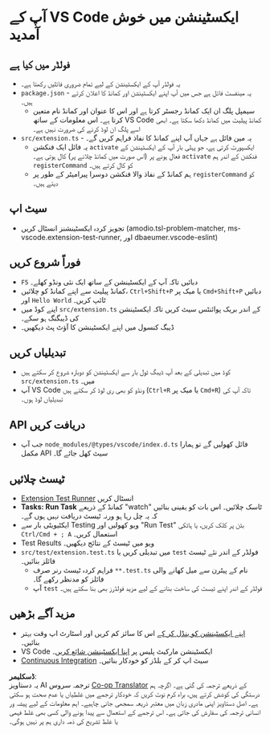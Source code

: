 <!--
CO_OP_TRANSLATOR_METADATA:
{
  "original_hash": "eae2c0ea18160a3e7a63ace7b53897d7",
  "translation_date": "2025-05-07T15:21:08+00:00",
  "source_file": "code/07.Lab/01/AIPC/extensions/phi3ext/vsc-extension-quickstart.md",
  "language_code": "ur"
}
-->
# آپ کے VS Code ایکسٹینشن میں خوش آمدید

## فولڈر میں کیا ہے

* یہ فولڈر آپ کے ایکسٹینشن کے لیے تمام ضروری فائلیں رکھتا ہے۔
* `package.json` - یہ مینفسٹ فائل ہے جس میں آپ اپنے ایکسٹینشن اور کمانڈ کا اعلان کرتے ہیں۔
  * سیمپل پلگ ان ایک کمانڈ رجسٹر کرتا ہے اور اس کا عنوان اور کمانڈ نام متعین کرتا ہے۔ اس معلومات کے ساتھ VS Code کمانڈ پیلیٹ میں کمانڈ دکھا سکتا ہے۔ ابھی اسے پلگ ان لوڈ کرنے کی ضرورت نہیں ہے۔
* `src/extension.ts` - یہ مین فائل ہے جہاں آپ اپنے کمانڈ کا نفاذ فراہم کریں گے۔
  * یہ فائل ایک فنکشن `activate` ایکسپورٹ کرتی ہے، جو پہلی بار آپ کے ایکسٹینشن کے فعال ہونے پر (اس صورت میں کمانڈ چلانے پر) کال ہوتی ہے۔ `activate` فنکشن کے اندر ہم `registerCommand` کو کال کرتے ہیں۔
  * ہم کمانڈ کے نفاذ والا فنکشن دوسرا پیرامیٹر کے طور پر `registerCommand` کو دیتے ہیں۔

## سیٹ اپ

* تجویز کردہ ایکسٹینشنز انسٹال کریں (amodio.tsl-problem-matcher, ms-vscode.extension-test-runner, اور dbaeumer.vscode-eslint)

## فوراً شروع کریں

* `F5` دبائیں تاکہ آپ کے ایکسٹینشن کے ساتھ ایک نئی ونڈو کھلے۔
* کمانڈ پیلیٹ سے اپنے کمانڈ کو چلائیں، `Ctrl+Shift+P` یا میک پر `Cmd+Shift+P` دبائیں اور `Hello World` ٹائپ کریں۔
* اپنے کوڈ میں `src/extension.ts` کے اندر بریک پوائنٹس سیٹ کریں تاکہ ایکسٹینشن کی ڈیبگنگ ہو سکے۔
* ڈیبگ کنسول میں اپنے ایکسٹینشن کا آؤٹ پٹ دیکھیں۔

## تبدیلیاں کریں

* کوڈ میں تبدیلی کے بعد آپ ڈیبگ ٹول بار سے ایکسٹینشن کو دوبارہ شروع کر سکتے ہیں `src/extension.ts` میں۔
* آپ VS Code ونڈو کو بھی ری لوڈ کر سکتے ہیں (`Ctrl+R` یا میک پر `Cmd+R`) تاکہ آپ کی تبدیلیاں لوڈ ہوں۔

## API دریافت کریں

* جب آپ `node_modules/@types/vscode/index.d.ts` فائل کھولیں گے تو ہمارا مکمل API سیٹ کھل جائے گا۔

## ٹیسٹ چلائیں

* [Extension Test Runner](https://marketplace.visualstudio.com/items?itemName=ms-vscode.extension-test-runner) انسٹال کریں
* **Tasks: Run Task** کمانڈ کے ذریعے "watch" ٹاسک چلائیں۔ اس بات کو یقینی بنائیں کہ یہ چل رہا ہو ورنہ ٹیسٹ دریافت نہیں ہوں گے۔
* ایکٹیویٹی بار سے Testing ویو کھولیں اور "Run Test" بٹن پر کلک کریں، یا ہاٹکی `Ctrl/Cmd + ; A` استعمال کریں۔
* Test Results ویو میں ٹیسٹ کے نتائج دیکھیں۔
* `src/test/extension.test.ts` میں تبدیلی کریں یا `test` فولڈر کے اندر نئے ٹیسٹ فائلز بنائیں۔
  * فراہم کردہ ٹیسٹ رنر صرف `**.test.ts` نام کے پیٹرن سے میل کھانے والی فائلز کو مدنظر رکھے گا۔
  * آپ `test` فولڈر کے اندر اپنے ٹیسٹ کی ساخت بنانے کے لیے مزید فولڈرز بھی بنا سکتے ہیں۔

## مزید آگے بڑھیں

* [اپنے ایکسٹینشن کو بنڈل کر کے](https://code.visualstudio.com/api/working-with-extensions/bundling-extension?WT.mc_id=aiml-137032-kinfeylo) اس کا سائز کم کریں اور اسٹارٹ اپ وقت بہتر بنائیں۔
* VS Code ایکسٹینشن مارکیٹ پلیس پر [اپنا ایکسٹینشن شائع کریں](https://code.visualstudio.com/api/working-with-extensions/publishing-extension?WT.mc_id=aiml-137032-kinfeylo)۔
* [Continuous Integration](https://code.visualstudio.com/api/working-with-extensions/continuous-integration?WT.mc_id=aiml-137032-kinfeylo) سیٹ اپ کر کے بلڈز کو خودکار بنائیں۔

**ڈسکلیمر**:  
یہ دستاویز AI ترجمہ سروس [Co-op Translator](https://github.com/Azure/co-op-translator) کے ذریعے ترجمہ کی گئی ہے۔ اگرچہ ہم درستگی کی کوشش کرتے ہیں، براہ کرم نوٹ کریں کہ خودکار ترجمے میں غلطیاں یا عدم صحت ہو سکتی ہے۔ اصل دستاویز اپنی مادری زبان میں معتبر ذریعہ سمجھی جانی چاہیے۔ اہم معلومات کے لیے پیشہ ور انسانی ترجمہ کی سفارش کی جاتی ہے۔ اس ترجمے کے استعمال سے پیدا ہونے والی کسی بھی غلط فہمی یا غلط تشریح کی ذمہ داری ہم پر نہیں ہوگی۔